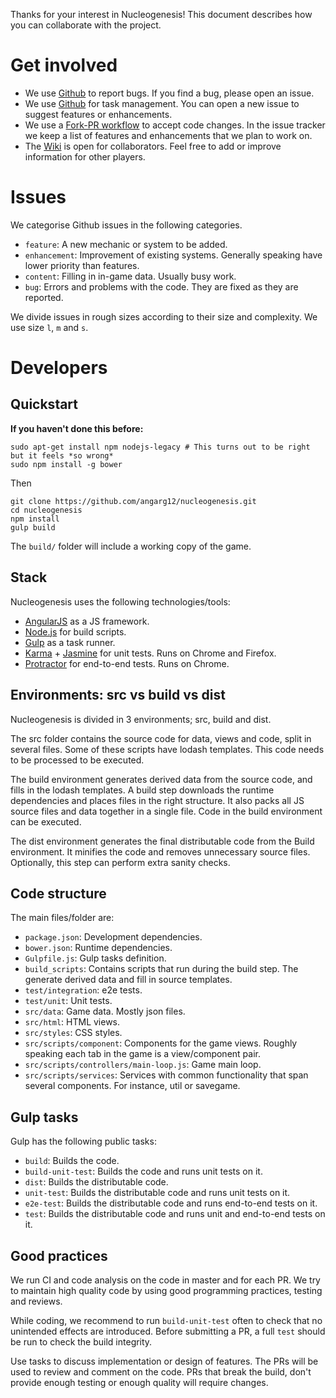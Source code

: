 Thanks for your interest in Nucleogenesis! This document describes how you can collaborate with the project.

# Get involved

* We use [Github](https://github.com/angarg12/nucleogenesis/issues) to report bugs. If you find a bug, please open an issue.
* We use [Github](https://github.com/angarg12/nucleogenesis/issues) for task management. You can open a new issue to suggest features or enhancements.
* We use a [Fork-PR workflow](https://gist.github.com/Chaser324/ce0505fbed06b947d962) to accept code changes. In the issue tracker we keep a list of features and enhancements that we plan to work on.
* The [Wiki](https://github.com/angarg12/nucleogenesis/wiki) is open for collaborators. Feel free to add or improve information for other players.

# Issues

We categorise Github issues in the following categories.

* `feature`: A new mechanic or system to be added.
* `enhancement`: Improvement of existing systems. Generally speaking have lower priority than features.
* `content`: Filling in in-game data. Usually busy work.
* `bug`: Errors and problems with the code. They are fixed as they are reported.

We divide issues in rough sizes according to their size and complexity. We use size `l`, `m` and `s`.

# Developers

## Quickstart
    
**If you haven't done this before:**
    
    sudo apt-get install npm nodejs-legacy # This turns out to be right but it feels *so wrong*
    sudo npm install -g bower

Then

    git clone https://github.com/angarg12/nucleogenesis.git
    cd nucleogenesis
    npm install
    gulp build

The `build/` folder will include a working copy of the game.

## Stack

Nucleogenesis uses the following technologies/tools:

* [AngularJS](https://angularjs.org/) as a JS framework.
* [Node.js](https://nodejs.org/en/) for build scripts.
* [Gulp](http://gulpjs.com/) as a task runner.
* [Karma](https://karma-runner.github.io/1.0/index.html) + [Jasmine](https://jasmine.github.io/) for unit tests. Runs on Chrome and Firefox.
* [Protractor](http://www.protractortest.org/) for end-to-end tests. Runs on Chrome.

## Environments: src vs build vs dist

Nucleogenesis is divided in 3 environments; src, build and dist.

The src folder contains the source code for data, views and code, split in several files. Some of these scripts have lodash templates. This code needs to be processed to be executed.

The build environment generates derived data from the source code, and fills in the lodash templates. A build step downloads the runtime dependencies and places files in the right structure. It also packs all JS source files and data together in a single file. Code in the build environment can be executed. 

The dist environment generates the final distributable code from the Build environment. It minifies the code and removes unnecessary source files. Optionally, this step can perform extra sanity checks.

## Code structure

The main files/folder are:

* `package.json`: Development dependencies.
* `bower.json`: Runtime dependencies.
* `Gulpfile.js`: Gulp tasks definition.
* `build_scripts`: Contains scripts that run during the build step. The generate derived data and fill in source templates.
* `test/integration`: e2e tests.
* `test/unit`: Unit tests.
* `src/data`: Game data. Mostly json files.
* `src/html`: HTML views.
* `src/styles`: CSS styles.
* `src/scripts/component`: Components for the game views. Roughly speaking each tab in the game is a view/component pair.
* `src/scripts/controllers/main-loop.js`: Game main loop. 
* `src/scripts/services`: Services with common functionality that span several components. For instance, util or savegame. 

## Gulp tasks

Gulp has the following public tasks:

* `build`: Builds the code.
* `build-unit-test`: Builds the code and runs unit tests on it.
* `dist`: Builds the distributable code.
* `unit-test`: Builds the distributable code and runs unit tests on it.
* `e2e-test`: Builds the distributable code and runs end-to-end tests on it.
* `test`: Builds the distributable code and runs unit and end-to-end tests on it.

## Good practices

We run CI and code analysis on the code in master and for each PR. We try to maintain high quality code by using good programming practices, testing and reviews.

While coding, we recommend to run `build-unit-test` often to check that no unintended effects are introduced. Before submitting a PR, a full `test` should be run to check the build integrity.

Use tasks to discuss implementation or design of features. The PRs will be used to review and comment on the code. PRs that break the build, don't provide enough testing or enough quality will require changes.
